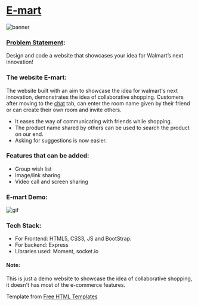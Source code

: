 # [E-mart](https://e-mart-online.herokuapp.com/)
![banner](https://github.com/swarnalii/e-mart/blob/main/imgs/banner-emart.png)

### [Problem Statement](https://survey.alchemer.com/s3/6380889/Grace-Hopper-Scholarship-GWC-X-Walmart-2021):

Design and code a website that showcases your idea for Walmart’s next innovation!

### The website E-mart:

The website built with an aim to showcase the idea for walmart's next innovation, demonstrates the idea of collaborative shopping. Customers after moving to the [chat](https://e-mart-online.herokuapp.com/chat.html) tab, can enter the room name given by their friend or can create their own room and invite others.

- It eases the way of communicating with friends while shopping.
- The product name shared by others can be used to search the product on our end.
- Asking for suggestions is now easier.

### Features that can be added:

- Group wish list
- Image/link sharing
- Video call and screen sharing

### E-mart Demo:

![gif](https://github.com/swarnalii/e-mart/blob/main/imgs/e-mart.gif)

### Tech Stack:

- For Frontend: HTML5, CSS3, JS and BootStrap.
- For backend: Express
- Libraries used: Moment, socket.io
#### Note:

This is just a demo website to showcase the idea of collaborative shopping, it doesn't has most of the e-commerce features.

Template from [Free HTML Templates](https://html.design/)